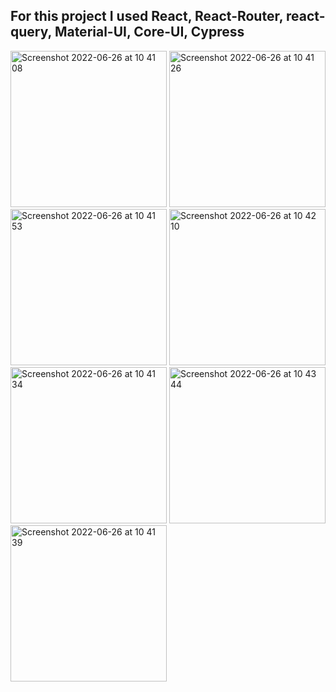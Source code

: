 ## For this project I used React, React-Router, react-query, Material-UI, Core-UI, Cypress

<img width="250" alt="Screenshot 2022-06-26 at 10 41 08" src="https://user-images.githubusercontent.com/54579419/175806881-3d56fdcf-9c3c-48f9-9c98-9f42c2cd0ce2.png">

<img width="250" alt="Screenshot 2022-06-26 at 10 41 26" src="https://user-images.githubusercontent.com/54579419/175806896-17ea8502-0197-47a7-a7e4-cdfe796bd90d.png">

<img width="250" alt="Screenshot 2022-06-26 at 10 41 53" src="https://user-images.githubusercontent.com/54579419/175806904-1579dd9a-0a35-4ecf-be38-b4fb49a88bae.png">

<img width="250" alt="Screenshot 2022-06-26 at 10 42 10" src="https://user-images.githubusercontent.com/54579419/175806907-ae2669cb-3436-4223-a14d-6b279017b491.png">

<img width="250" alt="Screenshot 2022-06-26 at 10 41 34" src="https://user-images.githubusercontent.com/54579419/175806912-84551cb3-2e95-434f-9b0e-59a2ccd6175d.png">

<img width="250" alt="Screenshot 2022-06-26 at 10 43 44" src="https://user-images.githubusercontent.com/54579419/175806915-99f0085a-c5c9-4a13-89a8-2c9bf0bf3f86.png">

<img width="250" alt="Screenshot 2022-06-26 at 10 41 39" src="https://user-images.githubusercontent.com/54579419/175806924-62bc0eb5-c834-4ebc-95d3-10a3a622fd43.png">

